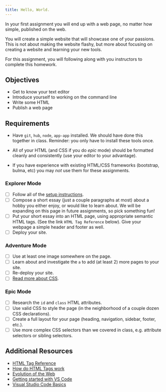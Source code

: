 ```yaml
---
title: Hello, World.
---
```


In your first assignment you will end up with a web page, no matter how simple, published on the web.

You will create a simple website that will showcase one of your passions. This is not about making the website flashy, but more about focusing on creating a website and learning your new tools.

For this assignment, you will following along with you instructors to complete this homework.

## Objectives

- Get to know your text editor
- Introduce yourself to working on the command line
- Write some HTML
- Publish a web page

## Requirements

- Have `git`, `hub`, `node`, `app-app` installed. We should have done this together in class. Reminder: you only have to install these tools once.

- All of your HTML (and CSS if you do _epic_ mode) should be formatted cleanly and consistently (use your editor to your advantage).

- If you have experience with existing HTML/CSS frameworks (bootstrap, bulma, etc) you may _not_ use them for these assignments.

### Explorer Mode

- [ ] Follow all of the [setup instructions](https://suncoast.io/handbook/tools/assignment-setup).
- [ ] Compose a short essay (just a couple paragraphs at most) about a hobby you either enjoy, or would like to learn about. We will be expanding on this page in future assignments, so pick something fun!
- [ ] Put your short essay into an HTML page, using appropriate semantic HTML tags. (See the link `HTML Tag Reference` below). Give your webpage a simple header and footer as well.
- [ ] Deploy your site.

### Adventure Mode

- [ ] Use at least one image somewhere on the page.
- [ ] Learn about and investigate the `a` to add (at least 2) more pages to your site.
- [ ] Re-deploy your site.
- [ ] [Read more about CSS](https://developer.mozilla.org/en-US/docs/Learn/CSS/Introduction_to_CSS).

### Epic Mode

- [ ] Research the `id` and `class` HTML attributes.
- [ ] Use valid CSS to style the page (in the neighborhood of a couple dozen CSS declarations).
- [ ] Create a full layout for your page (heading, navigation, sidebar, footer, etc.).
- [ ] Use more complex CSS selectors than we covered in class, e.g. attribute selectors or sibling selectors.

## Additional Resources

- [HTML Tag Reference](https://developer.mozilla.org/en-US/docs/Web/HTML/Element)
- [How do HTML Tags work](https://developer.mozilla.org/en-US/Learn/HTML/HTML_tags)
- [Evolution of the Web](http://www.evolutionoftheweb.com)
- [Getting started with VS Code](https://code.visualstudio.com/docs/getstarted/introvideos)
- [Visual Studio Code Basics](https://code.visualstudio.com/docs/introvideos/basics)
